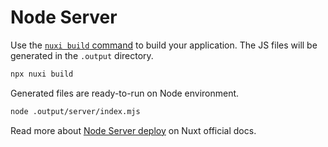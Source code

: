 # Node Server

Use the [`nuxi build` command](https://nuxt.com/docs/api/commands/build) to build your application. The JS files will be generated in the `.output` directory.

```bash
npx nuxi build
```

Generated files are ready-to-run on Node environment.

```bash
node .output/server/index.mjs
```

Read more about [Node Server deploy](https://nuxt.com/docs/getting-started/deployment#nodejs-server) on Nuxt official docs.
